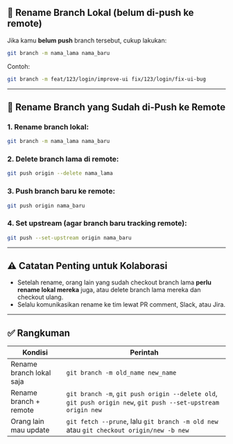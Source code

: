 ## 🔄 Rename Branch Lokal (belum di-push ke remote)

Jika kamu **belum push** branch tersebut, cukup lakukan:

```bash
git branch -m nama_lama nama_baru
```

Contoh:

```bash
git branch -m feat/123/login/improve-ui fix/123/login/fix-ui-bug
```

---

## 🔁 Rename Branch yang Sudah di-Push ke Remote

### 1. **Rename branch lokal:**

```bash
git branch -m nama_lama nama_baru
```

### 2. **Delete branch lama di remote:**

```bash
git push origin --delete nama_lama
```

### 3. **Push branch baru ke remote:**

```bash
git push origin nama_baru
```

### 4. **Set upstream (agar branch baru tracking remote):**

```bash
git push --set-upstream origin nama_baru
```

---

## ⚠️ Catatan Penting untuk Kolaborasi

* Setelah rename, orang lain yang sudah checkout branch lama **perlu rename lokal mereka** juga, atau delete branch lama mereka dan checkout ulang.
* Selalu komunikasikan rename ke tim lewat PR comment, Slack, atau Jira.

---

## ✅ Rangkuman

| Kondisi                  | Perintah                                                                                                     |
| ------------------------ | ------------------------------------------------------------------------------------------------------------ |
| Rename branch lokal saja | `git branch -m old_name new_name`                                                                            |
| Rename branch + remote   | `git branch -m`, `git push origin --delete old`, `git push origin new`, `git push --set-upstream origin new` |
| Orang lain mau update    | `git fetch --prune`, lalu `git branch -m old new` atau `git checkout origin/new -b new`                      |
